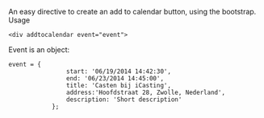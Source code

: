 An easy directive to create an add to calendar button, using the bootstrap.   
Usage   
```
<div addtocalendar event="event">
```
Event is an object:   
```
event = {
                start: '06/19/2014 14:42:30',
                end: '06/23/2014 14:45:00',
                title: 'Casten bij iCasting',
                address:'Hoofdstraat 28, Zwolle, Nederland',
                description: 'Short description'
            };
```

